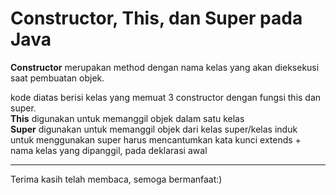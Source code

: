 # **Constructor, This, dan Super pada Java**
**Constructor** merupakan method dengan nama kelas yang akan dieksekusi saat pembuatan objek.

kode diatas berisi kelas yang memuat 3 constructor dengan fungsi this dan super. <br>
**This** digunakan untuk memanggil objek dalam satu kelas <br>
**Super** digunakan untuk memanggil objek dari kelas super/kelas induk <br>
untuk menggunakan super harus mencantumkan kata kunci extends + nama kelas yang dipanggil, pada deklarasi awal


***
Terima kasih telah membaca, semoga bermanfaat:)
